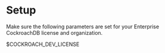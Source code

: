 # Setup

Make sure the following parameters are set for your Enterprise CockroachDB license and organization.

$COCKROACH_DEV_LICENSE
